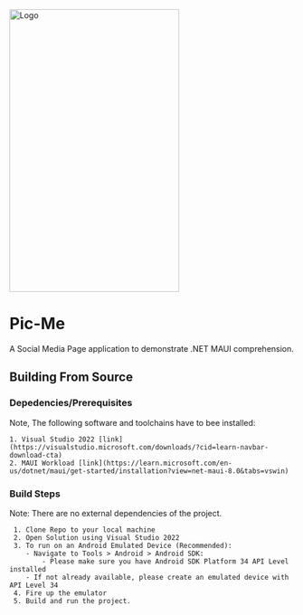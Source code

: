 <img src="https://github.com/kamva9697/ProfilePage/assets/13321065/1c38d4c8-cbf3-4494-8e43-1bd13f5c41d7" alt=Logo height= 500 width= 300/>

# Pic-Me

A Social Media Page application to demonstrate .NET MAUI comprehension.

## Building From Source

### Depedencies/Prerequisites
Note, The following software and toolchains have to bee installed:

	1. Visual Studio 2022 [link](https://visualstudio.microsoft.com/downloads/?cid=learn-navbar-download-cta)
	2. MAUI Workload [link](https://learn.microsoft.com/en-us/dotnet/maui/get-started/installation?view=net-maui-8.0&tabs=vswin)

### Build Steps
Note: There are no external dependencies of the project.
```
 1. Clone Repo to your local machine
 2. Open Solution using Visual Studio 2022
 3. To run on an Android Emulated Device (Recommended):
	- Navigate to Tools > Android > Android SDK:
		- Please make sure you have Android SDK Platform 34 API Level installed
	- If not already available, please create an emulated device with API Level 34
 4. Fire up the emulator
 5. Build and run the project.
```
